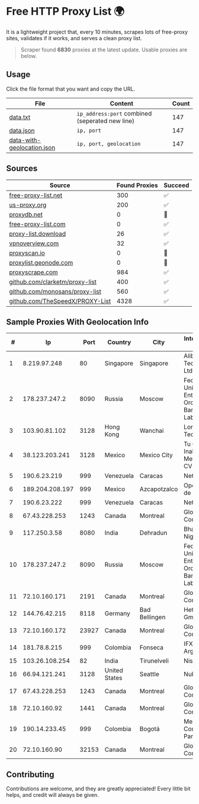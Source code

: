 
# Free HTTP Proxy List 🌍

It is a lightweight project that, every 10 minutes, scrapes lots of free-proxy sites, validates if it works, and serves a clean proxy list.


> Scraper found **6830** proxies at the latest update. Usable proxies are below.

## Usage

Click the file format that you want and copy the URL.


|File|Content|Count|
|----|-------|-----|
|[data.txt](https://raw.githubusercontent.com/themiralay/Proxy-List-World/master/data.txt)|`ip_address:port` combined (seperated new line)|147|
|[data.json](https://raw.githubusercontent.com/themiralay/Proxy-List-World/master/data.json)|`ip, port`|147|
|[data-with-geolocation.json](https://raw.githubusercontent.com/themiralay/Proxy-List-World/master/data-with-geolocation.json)|`ip, port, geolocation`|147|

## Sources

|Source|Found Proxies|Succeed|
|------|-------------|-------|
|[free-proxy-list.net](https://free-proxy-list.net)|300|✅|
|[us-proxy.org](https://www.us-proxy.org)|200|✅|
|[proxydb.net](http://proxydb.net)|0|🚫|
|[free-proxy-list.com](https://free-proxy-list.com/?page=&port=&type%5B%5D=http&type%5B%5D=https&up_time=0&search=Search)|0|✅|
|[proxy-list.download](https://www.proxy-list.download/HTTP)|26|✅|
|[vpnoverview.com](https://vpnoverview.com/privacy/anonymous-browsing/free-proxy-servers)|32|✅|
|[proxyscan.io](https://www.proxyscan.io)|0|🚫|
|[proxylist.geonode.com](https://proxylist.geonode.com/api/proxy-list?limit=300&page=1&sort_by=lastChecked&sort_type=desc&protocols=http,https)|0|🚫|
|[proxyscrape.com](https://api.proxyscrape.com/v2/?request=displayproxies&protocol=http&timeout=10000&country=all&ssl=all&anonymity=all)|984|✅|
|[github.com/clarketm/proxy-list](https://raw.githubusercontent.com/clarketm/proxy-list/master/proxy-list-raw.txt)|400|✅|
|[github.com/monosans/proxy-list](https://raw.githubusercontent.com/monosans/proxy-list/main/proxies/http.txt)|560|✅|
|[github.com/TheSpeedX/PROXY-List](https://raw.githubusercontent.com/TheSpeedX/PROXY-List/master/http.txt)|4328|✅|


## Sample Proxies With Geolocation Info

|#|Ip|Port|Country|City|Internet Service Provider|
|-|--|----|-------|----|-------------------------|
|1|8.219.97.248|80|Singapore|Singapore|Alibaba (US) Technology Co., Ltd.|
|2|178.237.247.2|8090|Russia|Moscow|Federal State Unitary Enterprise of the Order of the Red Banner of Labour "Russ|
|3|103.90.81.102|3128|Hong Kong|Wanchai|Lonlife Technology Co.|
|4|38.123.203.241|3128|Mexico|Mexico City|Tu Casa Inalambrica de Mexico SA de CV|
|5|190.6.23.219|999|Venezuela|Caracas|Net Uno|
|6|189.204.208.197|999|Mexico|Azcapotzalco|Operbes, S.A. de C.V.|
|7|190.6.23.222|999|Venezuela|Caracas|Net Uno|
|8|67.43.228.253|1243|Canada|Montreal|GloboTech Communications|
|9|117.250.3.58|8080|India|Dehradun|Bharat Sanchar Nigam Ltd|
|10|178.237.247.2|8090|Russia|Moscow|Federal State Unitary Enterprise of the Order of the Red Banner of Labour "Russ|
|11|72.10.160.171|2191|Canada|Montreal|GloboTech Communications|
|12|144.76.42.215|8118|Germany|Bad Bellingen|Hetzner Online GmbH|
|13|72.10.160.172|23927|Canada|Montreal|GloboTech Communications|
|14|181.78.8.215|999|Colombia|Fonseca|IFX Networks Argentina S.R.L|
|15|103.26.108.254|82|India|Tirunelveli|Niss Networks|
|16|66.94.121.241|3128|United States|Seattle|Nubes, LLC|
|17|67.43.228.253|1243|Canada|Montreal|GloboTech Communications|
|18|72.10.160.92|1441|Canada|Montreal|GloboTech Communications|
|19|190.14.233.45|999|Colombia|Bogotá|Media Commerce Partners S.A|
|20|72.10.160.90|32153|Canada|Montreal|GloboTech Communications|



## Contributing

Contributions are welcome, and they are greatly appreciated! Every
little bit helps, and credit will always be given.

